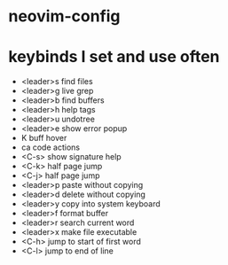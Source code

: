 # neovim-config

# keybinds I set and use often
- \<leader\>s find files
- \<leader\>g live grep
- \<leader\>b find buffers
- \<leader\>h help tags
- \<leader\>u undotree
- \<leader\>e show error popup
- K buff hover
- ca code actions
- \<C-s\> show signature help
- \<C-k\> half page jump
- \<C-j\> half page jump
- \<leader\>p paste without copying
- \<leader\>d delete without copying
- \<leader\>y copy into system keyboard
- \<leader\>f format buffer
- \<leader\>r search current word
- \<leader\>x make file executable
- \<C-h\> jump to start of first word
- \<C-l\> jump to end of line 

